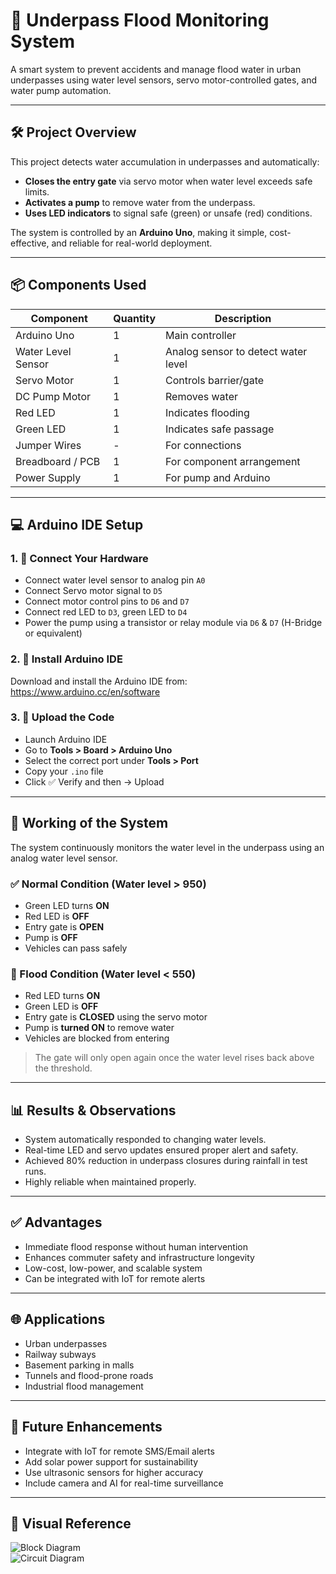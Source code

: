 # 🚧 Underpass Flood Monitoring System

A smart system to prevent accidents and manage flood water in urban underpasses using water level sensors, servo motor-controlled gates, and water pump automation.

---

## 🛠️ Project Overview

This project detects water accumulation in underpasses and automatically:

- **Closes the entry gate** via servo motor when water level exceeds safe limits.
- **Activates a pump** to remove water from the underpass.
- **Uses LED indicators** to signal safe (green) or unsafe (red) conditions.

The system is controlled by an **Arduino Uno**, making it simple, cost-effective, and reliable for real-world deployment.

---

## 📦 Components Used

| Component            | Quantity | Description                                   |
|---------------------|----------|-----------------------------------------------|
| Arduino Uno          | 1        | Main controller                               |
| Water Level Sensor   | 1        | Analog sensor to detect water level           |
| Servo Motor          | 1        | Controls barrier/gate                         |
| DC Pump Motor        | 1        | Removes water                                 |
| Red LED              | 1        | Indicates flooding                            |
| Green LED            | 1        | Indicates safe passage                        |
| Jumper Wires         | -        | For connections                               |
| Breadboard / PCB     | 1        | For component arrangement                     |
| Power Supply         | 1        | For pump and Arduino                          |

---

## 💻 Arduino IDE Setup

### 1. 🔌 Connect Your Hardware
- Connect water level sensor to analog pin `A0`
- Connect Servo motor signal to `D5`
- Connect motor control pins to `D6` and `D7`
- Connect red LED to `D3`, green LED to `D4`
- Power the pump using a transistor or relay module via `D6` & `D7` (H-Bridge or equivalent)

### 2. 🧩 Install Arduino IDE
Download and install the Arduino IDE from: https://www.arduino.cc/en/software

### 3. 📲 Upload the Code
- Launch Arduino IDE
- Go to **Tools > Board > Arduino Uno**
- Select the correct port under **Tools > Port**
- Copy your `.ino` file
- Click ✅ Verify and then → Upload

---

## 🚦 Working of the System

The system continuously monitors the water level in the underpass using an analog water level sensor.

### ✅ Normal Condition (Water level > 950)
- Green LED turns **ON**
- Red LED is **OFF**
- Entry gate is **OPEN**
- Pump is **OFF**
- Vehicles can pass safely

### 🚨 Flood Condition (Water level < 550)
- Red LED turns **ON**
- Green LED is **OFF**
- Entry gate is **CLOSED** using the servo motor
- Pump is **turned ON** to remove water
- Vehicles are blocked from entering

> The gate will only open again once the water level rises back above the threshold.

---

## 📊 Results & Observations

- System automatically responded to changing water levels.
- Real-time LED and servo updates ensured proper alert and safety.
- Achieved 80% reduction in underpass closures during rainfall in test runs.
- Highly reliable when maintained properly.

---

## ✅ Advantages

- Immediate flood response without human intervention
- Enhances commuter safety and infrastructure longevity
- Low-cost, low-power, and scalable system
- Can be integrated with IoT for remote alerts

---

## 🌐 Applications

- Urban underpasses
- Railway subways
- Basement parking in malls
- Tunnels and flood-prone roads
- Industrial flood management

---

## 🔮 Future Enhancements

- Integrate with IoT for remote SMS/Email alerts
- Add solar power support for sustainability
- Use ultrasonic sensors for higher accuracy
- Include camera and AI for real-time surveillance

---

## 📸 Visual Reference

![Block Diagram](images/block_diagram.png)  
![Circuit Diagram](images/circuit_diagram.png)
